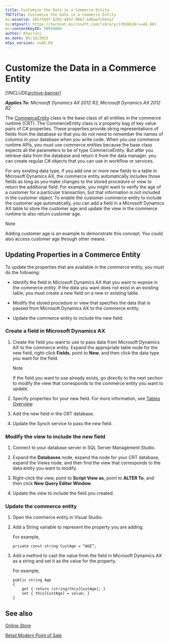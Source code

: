 ```yaml
---
title: Customize the Data in a Commerce Entity
TOCTitle: Customize the Data in a Commerce Entity
ms:assetid: 3857369f-d293-4897-90b7-bd8aefcbb3a7
ms:mtpsurl: https://technet.microsoft.com/library/JJ916616(v=AX.60)
ms:contentKeyID: 50934006
author: Khairunj
ms.date: 05/18/2015
mtps_version: v=AX.60
---
```


# Customize the Data in a Commerce Entity 


[!INCLUDE[archive-banner](includes/archive-banner.md)]


_**Applies To:** Microsoft Dynamics AX 2012 R3, Microsoft Dynamics AX 2012 R2_

The [CommerceEntity](commerceentity-class-microsoft-dynamics-commerce-runtime-datamodel.md) class is the base class of all entities in the commerce runtime (CRT). The CommerceEntity class is a property bag of key value pairs of C\# properties. These properties provide string representations of fields from the database so that you do not need to remember the names of columns in your database when you write code. When you use commerce runtime APIs, you must use commerce entities because the base class expects all the parameters to be of type CommerceEntity. But after you retrieve data from the database and return it from the data manager, you can create regular C\# objects that you can use in workflow or services.

For any existing data type, if you add one or more new fields to a table in Microsoft Dynamics AX, the commerce entity automatically includes those fields as long as you make changes to the stored procedure or view to return the additional field. For example, you might want to verify the age of a customer for a particular transaction, but that information is not included in the customer object. To enable the customer commerce entity to include the customer age automatically, you can add a field in a Microsoft Dynamics AX table to store the customer age and update the view in the commerce runtime to also return customer age.


> [!NOTE]
> <P>Adding customer age is an example to demonstrate this concept. You could also access customer age through other means.</P>



## Updating Properties in a Commerce Entity

To update the properties that are available in the commerce entity, you must do the following:

  - Identify the field in Microsoft Dynamics AX that you want to expose in the commerce entity. If the data you want does not exist in an existing table, you must create a new field on a new or existing table.

  - Modify the stored procedure or view that specifies the data that is passed from Microsoft Dynamics AX to the commerce entity.

  - Update the commerce entity to include the new field.

### Create a field in Microsoft Dynamics AX

1.  Create the field you want to use to pass data from Microsoft Dynamics AX to the commerce entity. Expand the appropriate table node for the new field, right-click **Fields**, point to **New**, and then click the data type you want for the field.
    

    > [!NOTE]
    > <P>If the field you want to use already exists, go directly to the next section to modify the view that corresponds to the commerce entity you want to update.</P>



2.  Specify properties for your new field. For more information, see [Tables Overview](https://technet.microsoft.com/library/bb314725\(v=ax.60\)).

3.  Add the new field in the CRT database.

4.  Update the Synch service to pass the new field.

### Modify the view to include the new field

1.  Connect to your database server in SQL Server Management Studio.

2.  Expand the **Databases** node, expand the node for your CRT database, expand the Views node, and then find the view that corresponds to the data entity you want to modify.

3.  Right-click the view, point to **Script View as**, point to **ALTER To**, and then click **New Query Editor Window**.

4.  Update the view to include the field you created.

### Update the commerce entity

1.  Open the commerce entity in Visual Studio.

2.  Add a String variable to represent the property you are adding.
    
    For example,
    
        private const string CustAge = “AGE”;

3.  Add a method to cast the value from the field in Microsoft Dynamics AX as a string and set it as the value for the property.
    
    For example,
    
        public string Age
        {
            get { return (string)this[CustAge]; }
            set { this[CustAge] = value; }
        }

## See also

[Online Store](online-store.md)

[Retail Modern Point of Sale](retail-modern-point-of-sale.md)

  


